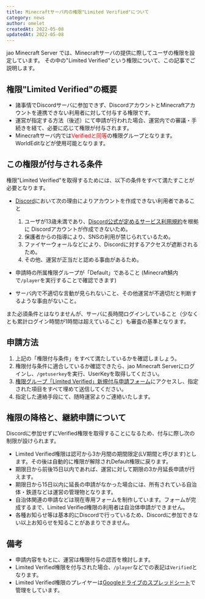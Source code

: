 ```yaml
---
title: Minecraftサーバ内の権限"Limited Verified"について
category: news
author: omelet
createdAt: 2022-05-08
updatedAt: 2022-05-08
---
```


jao Minecraft Server では、Minecraftサーバの提供に際してユーザの権限を設定しています。
その中の"Limited Verified"という権限について、この記事でご説明します。

## 権限"Limited Verified"の概要

- 諸事情でDiscordサーバに参加できず、DiscordアカウントとMinecraftアカウントを連携できない利用者に対して付与する権限です。
- 運営が指定する方法（後述）にて申請が行われた場合、運営内での審議・手続きを経て、必要に応じて権限が付与されます。
- Minecraftサーバ内では<span style="color: red">Verifiedと同等</span>の権限グループとなります。WorldEditなどが使用可能となります。

## この権限が付与される条件

権限"Limited Verified"を取得するためには、以下の条件をすべて満たすことが必要となります。

- [Discord](https://wiki.jaoafa.com/jMS_Gamers_Club)において次の理由によりアカウントを作成できない利用者であること
    1. ユーザが13歳未満であり、[Discord公式が定めるサービス利用規約](https://discord.com/terms#親および保護者の年齢の要件と責任)を根拠に Discordアカウントが作成できないため。
    2. 保護者からの指導により、SNSの利用が禁じられているため。
    3. ファイヤーウォールなどにより、Discordに対するアクセスが遮断されるため。
    4. その他、運営が正当だと認める事由があるため。

- 申請時の所属権限グループが「Default」であること (Minecraft鯖内で`/player`を実行することで確認できます)
- サーバ内で不適切な言動が見られないこと、その他運営が不適切だと判断するような事由がないこと。

また必須条件とはなりませんが、サーバに長時間ログインしていること（少なくとも累計ログイン時間が1時間は超えていること）も審査の基準となります。

## 申請方法

1. 上記の「権限付与条件」をすべて満たしているかを確認しましょう。
2. 権限付与条件に適合しているか確認できたら、jao Minecraft Serverにログインし、`/getuserkey`を実行、UserKeyを取得してください。
3. [権限グループ「Limited Verified」新規付与申請フォーム](https://docs.google.com/forms/d/e/1FAIpQLScc_sLdQrN7WeHGPpc8uSTpyJ-7yiPyie_NBDWNoU69zfmCNQ/viewform)にアクセスし、指定された項目をすべて埋めて送信してください。
4. 指定した連絡手段にて、随時運営よりご連絡いたします。

## 権限の降格と、継続申請について

Discordに参加せずにVerified権限を取得することになるため、付与に際し次の制限が設けられます。

- Limited Verified権限は認可から3か月間の期間限定(LV期間と呼びます)とします。その後は自動的に権限が解除されDefault権限に戻ります。
- 期限日から前後15日以内であれば、運営に対して期限の3か月延長申請が行えます。
- 期限日から15日以内に延長の申請がなかった場合には、所有されている自治体・鉄道などは運営の管理物となります。
- 自治体関連の申請などは現在専用フォームを制作しています。フォームが完成するまで、Limited Verified権限の利用者は自治体申請ができません。
- 各種お知らせ等は基本的にDiscordで行っているため、Discordに参加できない以上お知らせを知ることがあまりできません。

## 備考

- 申請内容をもとに、運営は権限付与の認否を検討します。
- Limited Verified権限を付与された場合、`/player`などでの表記は`Verified`となります。
- Limited Verified権限のプレイヤーは[Googleドライブのスプレッドシート](https://docs.google.com/spreadsheets/d/18bNo0br4VakY65N16DZEwNafUPRV9TtToSQNPgxfbGI/edit?usp=sharing)で管理をしています。
